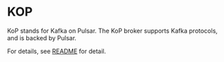 # KOP

KoP stands for Kafka on Pulsar. The KoP broker supports Kafka protocols, and is backed by Pulsar.

For details, see [README](https://github.com/streamnative/kop/blob/master/README.md) for detail.
